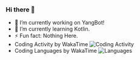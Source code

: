### Hi there 👋

<!--
**Yang-Fly/Yang-Fly** is a ✨ _special_ ✨ repository because its `README.md` (this file) appears on your GitHub profile.

Here are some ideas to get you started:

- 🔭 I’m currently working on ...
- 🌱 I’m currently learning ...
- 👯 I’m looking to collaborate on ...
- 🤔 I’m looking for help with ...
- 💬 Ask me about ...
- 📫 How to reach me: ...
- 😄 Pronouns: ...
- ⚡ Fun fact: ...
-->
- 🔭 I’m currently working on YangBot!
- 🌱 I’m currently learning Kotlin.
- ⚡ Fun fact: Nothing Here.
- Coding Activity by WakaTime
![Coding Activity](https://wakatime.com/share/@525c5e96-9944-4fdb-b0c6-a4424e2516b1/03f5a133-ad37-4e8e-b025-867018644ee5.svg)
- Coding Languages by WakaTime
![Languages](https://wakatime.com/share/@525c5e96-9944-4fdb-b0c6-a4424e2516b1/51fdaa9d-75af-43b0-a700-8322d62718c7.svg)

